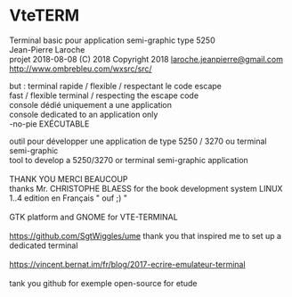 # VteTERM
Terminal basic pour application semi-graphic type 5250<br>
Jean-Pierre Laroche<br>
projet 2018-08-08  (C) 2018   Copyright 2018  <laroche.jeanpierre@gmail.com><br>
http://www.ombrebleu.com/wxsrc/src/

but : 	terminal rapide	/ flexible / respectant le code escape<br>
        fast / flexible terminal / respecting the escape code<br>
        console dédié uniquement a une application<br>
        console dedicated to an application only<br>
        -no-pie EXÉCUTABLE<br>  

outil pour développer une application de type 5250 / 3270 ou terminal semi-graphic<br>
tool to develop a 5250/3270 or terminal semi-graphic application<br> 
<br>
THANK YOU   MERCI BEAUCOUP<br>
thanks Mr. CHRISTOPHE BLAESS for the book development system LINUX 1..4 edition en Français " ouf ;) " <br>
<br>
GTK platform and GNOME for VTE-TERMINAL<br>
<br>
https://github.com/SgtWiggles/ume   thank you that inspired me to set up a dedicated terminal<br>
<br>
https://vincent.bernat.im/fr/blog/2017-ecrire-emulateur-terminal<br>
<br>
tank you github for exemple open-source for etude<br>
